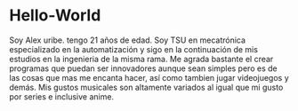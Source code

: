 # Hello-World
Soy Alex uribe.
tengo 21 años de edad.
Soy TSU en mecatrónica especializado en la automatización y sigo en la continuación de mis estudios en la ingenieria de la misma rama.
Me agrada bastante el crear programas que puedan ser innovadores aunque sean simples pero es de las cosas que mas me encanta hacer, así como tambien jugar videojuegos y demás.
Mis gustos musicales son altamente variados al igual que mi gusto por series e inclusive anime.
